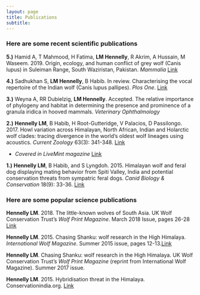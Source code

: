 ```yaml
---
layout: page
title: Publications
subtitle: 
---
```


### Here are some recent scientific publications

**5.)** Hamid A, T Mahmood, H Fatima, **LM Hennelly**, R Akrim, A Hussain, M
Waseem. 2019. Origin, ecology, and human conflict of grey wolf (Canis lupus) in
Suleiman Range, South Waziristan, Pakistan. *Mammalia* [Link](https://www.degruyter.com/view/j/mamm.ahead-of-print/mammalia-2018-0167/mammalia-2018-0167.xml)

**4.)** Sadhukhan S, **LM Hennelly**, B Habib. In review. Characterising the vocal
repertoire of the Indian wolf (Canis lupus pallipes). *Plos One*. [Link](https://www.biorxiv.org/content/10.1101/612507v1?rss=1)

**3.)** Weyna A, RR Dubielzig, **LM Hennelly**. Accepted. The relative importance of
phylogeny and habitat in determining the presence and prominence of a granula
iridica in hooved mammals. *Veterinary Ophthalmology*

**2.)** **Hennelly LM**, B Habib, H Root-Gutteridge, V Palacios, D Passilongo. 2017.
Howl variation across Himalayan, North African, Indian and Holarctic wolf
clades: tracing divergence in the world’s oldest wolf lineages using acoustics.
*Current Zoology* 63(3): 341-348. [Link](https://academic.oup.com/cz/article/63/3/341/3002317)

  - *Covered in LiveMint magazine* [Link](https://www.livemint.com/Leisure/PMYYorrIf6kFNmuHDQwGMO/Calling-on-the-wolf.html) 

**1.)** **Hennelly LM**, B Habib, and S Lyngdoh. 2015. Himalayan wolf and feral dog
displaying mating behavior from Spiti Valley, India and potential conservation
threats from sympatric feral dogs. *Canid Biology & Conservation* 18(9): 33-36. [Link](https://www.canids.org/CBC/18/Mating_of_Himalayan_wolf_and_feral_dog.pdf)

### Here are some popular science publications

**Hennelly LM**. 2018. The little-known wolves of South Asia. UK Wolf
Conservation Trust’s *Wolf Print Magazine*. March 2018 Issue, pages 26-28 [Link](https://ukwct.org.uk/wp/issue63.pdf)

**Hennelly LM**. 2015. Chasing Shanku: wolf research in the High Himalaya.
*International Wolf Magazine*. Summer 2015 issue, pages 12-13.[Link](https://www.wolf.org/wp-content/uploads/2013/12/IW_winter2015final.pdf)

**Hennelly LM**. Chasing Shanku: wolf research in the High Himalaya. UK Wolf
Conservation Trust’s *Wolf Print Magazine* (reprint from International Wolf
Magazine). Summer 2017 issue.

**Hennelly LM**. 2015. Hybridisation threat in the Himalaya.
Conservationindia.org. [Link](http://www.conservationindia.org/gallery/wolf-dog-hybridisation-threat-in-the-himalaya)





